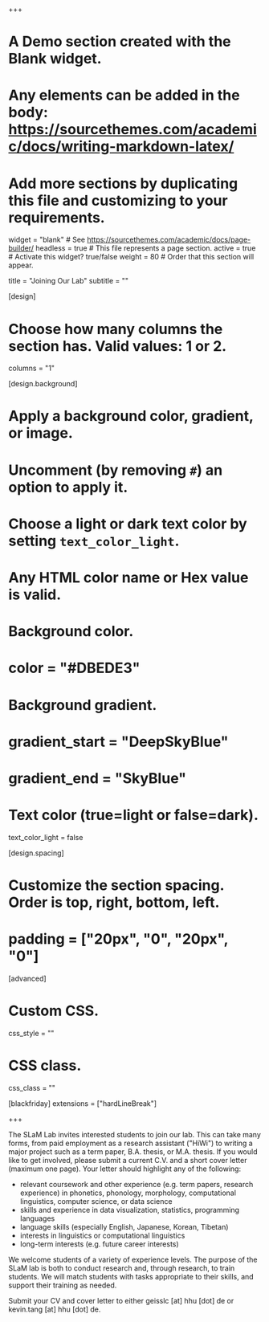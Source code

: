 +++
# A Demo section created with the Blank widget.
# Any elements can be added in the body: https://sourcethemes.com/academic/docs/writing-markdown-latex/
# Add more sections by duplicating this file and customizing to your requirements.

widget = "blank"  # See https://sourcethemes.com/academic/docs/page-builder/
headless = true  # This file represents a page section.
active = true  # Activate this widget? true/false
weight = 80  # Order that this section will appear.

title = "Joining Our Lab"
subtitle = ""

[design]
  # Choose how many columns the section has. Valid values: 1 or 2.
  columns = "1"

[design.background]
  # Apply a background color, gradient, or image.
  #   Uncomment (by removing `#`) an option to apply it.
  #   Choose a light or dark text color by setting `text_color_light`.
  #   Any HTML color name or Hex value is valid.

  # Background color.
  # color = "#DBEDE3"

  # Background gradient.
  # gradient_start = "DeepSkyBlue"
  # gradient_end = "SkyBlue"


  # Text color (true=light or false=dark).
  text_color_light = false

[design.spacing]
  # Customize the section spacing. Order is top, right, bottom, left.
  # padding = ["20px", "0", "20px", "0"]

[advanced]
 # Custom CSS.
 css_style = ""

 # CSS class.
 css_class = ""

[blackfriday]
  extensions = ["hardLineBreak"]

+++

The SLaM Lab invites interested students to join our lab. This can take many forms, from paid employment as a research assistant ("HiWi") to writing a major project such as a term paper, B.A. thesis, or M.A. thesis. If you would like to get involved, please submit a current C.V. and a short cover letter (maximum one page). Your letter should highlight any of the following:

- relevant coursework and other experience (e.g. term papers, research experience) in phonetics, phonology, morphology, computational linguistics, computer science, or data science
- skills and experience in data visualization, statistics, programming languages
- language skills (especially English, Japanese, Korean, Tibetan)
- interests in linguistics or computational linguistics
- long-term interests (e.g. future career interests)

We welcome students of a variety of experience levels. The purpose of the SLaM lab is both to conduct research and, through research, to train students. We will match students with tasks appropriate to their skills, and support their training as needed.

Submit your CV and cover letter to either geisslc [at] hhu [dot] de or kevin.tang [at] hhu [dot] de.
